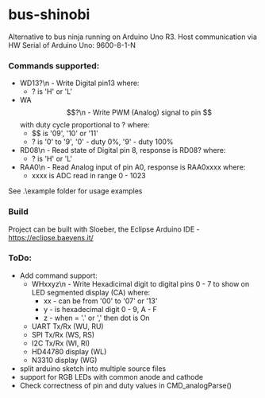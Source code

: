 # bus-shinobi
Alternative to bus ninja running on Arduino Uno R3.
Host communication via HW Serial of Arduino Uno: 9600-8-1-N

### Commands supported:
* WD13?\n - Write Digital pin13 where:
	* ? is 'H' or 'L'
* WA$$?\n - Write PWM (Analog) signal to pin $$ with duty cycle proportional to ? where:
	* $$ is '09', '10' or '11'
	* ? is '0' to '9', '0' - duty 0%, '9' - duty 100%
* RD08\n - Read state of Digital pin 8, response is RD08? where:
    * ? is 'H' or 'L'
* RAA0\n - Read Analog input of pin A0, response is RAA0xxxx where:
	* xxxx is ADC read in range 0 - 1023

See .\example folder for usage examples

### Build
Project can be built with Sloeber, the Eclipse Arduino IDE - https://eclipse.baeyens.it/

### ToDo:
* Add command support:
	* WHxxyz\n - Write Hexadicimal digit to digital pins 0 - 7 to show on LED segmented display (CA) where:
		* xx - can be from '00' to '07' or '13'
		* y - is hexadecimal digit 0 - 9, A - F
		* z - when = '.' or ',' then dot is On
	* UART Tx/Rx (WU, RU)
	* SPI Tx/Rx (WS, RS)
	* I2C Tx/Rx (WI, RI)
	* HD44780 display (WL)
	* N3310 display (WG)
* split arduino sketch into multiple source files
* support for RGB LEDs with common anode and cathode
* Check correctness of pin and duty values in CMD_analogParse()

